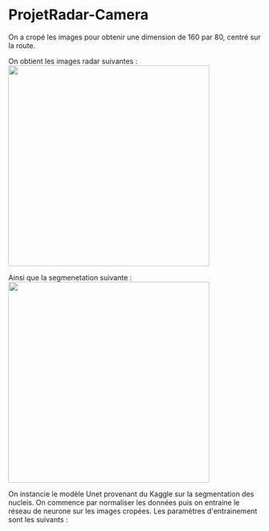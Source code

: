 # ProjetRadar-Camera

On a cropé les images pour obtenir une dimension de 160 par 80, centré sur la route.

On obtient les images radar suivantes : 
<img src="/image/radar_origin" width="400">

Ainsi que la segmenetation suivante :
<img src="/image/radar_segmentation" width="400">

On instancie le modèle Unet provenant du Kaggle sur la segmentation des nucleis.
On commence par normaliser les données puis on entraine le réseau de neurone sur les images cropées.
Les paramètres d'entrainement sont les suivants :



